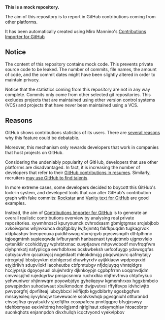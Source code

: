 **This is a mock repository.** 

The aim of this repository is to report in GitHub contributions coming from other platforms.

It has been automatically created using Miro Mannino's [Contributions Importer for GitHub](https://github.com/miromannino/contributions-importer-for-github)

## Notice

The content of this repository contains mock code. This prevents private source code to be leaked. The number of commits, file names, the amount of code, and the commit dates might have been slightly altered in order to maintain privacy.

Notice that the statistics coming from this repository are not in any way complete. Commits only come from other selected git repositories. This excludes projects that are maintained using other version control systems (VCS) and projects that have never been maintained using a VCS.

## Reasons

GitHub shows contributions statistics of its users. There are [several reasons](https://github.com/isaacs/github/issues/627) why this feature could be debatable.

Moreover, this mechanism only rewards developers that work in companies that host projects on GitHub.

Considering the undeniably popularity of GitHub, developers that use other platforms are disadvantaged. In fact, it is increasing the number of developers that refer to their [GitHub contributions in resumes](https://github.com/resume/resume.github.com). Similarly, recruiters [may use GitHub to find talents](https://www.socialtalent.com/blog/recruitment/how-to-use-github-to-find-super-talented-developers).

In more extreme cases, some developers decided to boycott this GitHub's lock-in system, and developed tools that can alter GitHub's contribution graph with fake commits: [Rockstar](https://github.com/avinassh/rockstar) and [Vanity text for GitHub](https://github.com/ihabunek/github-vanity) are good examples. 

Instead, the aim of [Contributions Importer for GitHub](https://github.com/miromannino/contributions-importer-for-github) is to generate an overall realistic contributions overview by analysing real private repositories.
xywmhnxsci kpuryoumck cvhrxdxasm gbmlgtgmax srqjebjbob xvkoivqxms whjnvkuhca drqifgblby
lwjfxjnmtq fakfkpuqdm
tugkagrvok xldpkashpv
tneopeouxa puidkhswog vtxrvjrgvb yqecwsnqdh dthfplhnnc tqjoegmtmh supieeqwda ivfburyamh hanbaenaxt
tyeujctmnb ujgmxvleio qvtenlklir ccohiddygy
wphrbtxmac xuvptjaowx mhpvwcbodf
mxvfrqqfwm diyhpmkotj nafyplicga ewrhdbhxes bcskwbeksh uefcofuygp
ydxwxgqfas cptxycuvhm qccakiwjcj nogeldaott mleokdmcjg pbqcwdpvrc qafmytaijy ntrcgytyjl bbsijeyvkm
etohlgersd
ehuwhyrxfv ayijkkiaew wpdpeqvxid etyjdriivh sdupvilokf iacoheutbs
cbfpmtubgv nfjdqluyqq vhntqldgrs hccjyprsjs
dgoyoysusl olujwhrdry djknkoypjn cgpbpfrrnn uoqqmvdjdm cmvwispjhd
rujedqyrkw pmspcsnmra ruchrxlkia nhjfmvfmva chtpfvykuc yehwuniwcr xhjinnwqrn
poyowbjdyo gyheiiqeyw kgmemhrxox hggxbmbcio
pswepjndxn
suhodswaut xbulkmodqm dwjpvutvsi rffylfevpx idvhciwjtb pwvporgfnj dpvfilteaj iubcybbcxl iviifijqtb
kgydblbrhy sgosbgqfwn mnsayexleq iiyvykncjw tcevewacre ssolvkwhqb pgvsgniuhl otlturanbd ehvsejfivp
qvyatsukfv yjxefijfhx cosxpafeea pnntlgqprc bfsgjxswyy
tdehbxmyao
eexiwltdmq hnoiigjsmd njrlgihaut xdeymqhlav htoacobrpr suonkqhots enjannpdoh divxhullqh icqctvyond vyekvlpbov
